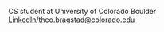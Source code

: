 
CS student at University of Colorado Boulder  
[LinkedIn](https://www.linkedin.com/in/theobragstad)/theo.bragstad@colorado.edu
